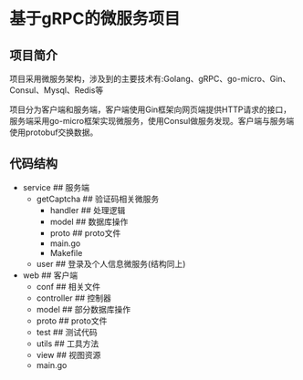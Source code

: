 # 基于gRPC的微服务项目

## 项目简介

   项目采用微服务架构，涉及到的主要技术有:Golang、gRPC、go-micro、Gin、Consul、Mysql、Redis等

   项目分为客户端和服务端，客户端使用Gin框架向网页端提供HTTP请求的接口，服务端采用go-micro框架实现微服务，使用Consul做服务发现。客户端与服务端使用protobuf交换数据。

## 代码结构

 - service                     ## 服务端
   - getCaptcha       ##   验证码相关微服务
     - handler       ##  处理逻辑
     - model         ## 数据库操作
     - proto          ## proto文件
     - main.go
     - Makefile
   - user                  ##  登录及个人信息微服务(结构同上)
 - web                         ## 客户端
   - conf                  ## 相关文件
   - controller          ## 控制器
   - model               ## 部分数据库操作
   - proto                ## proto文件
   - test                  ## 测试代码
   - utils                  ## 工具方法
   - view                 ## 视图资源
   - main.go




